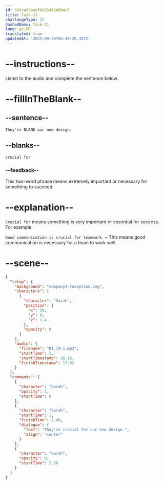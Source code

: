 ```yaml
---
id: 680ca09ae8f68d141848b4c7
title: Task 11
challengeType: 22
dashedName: task-11
lang: pt-BR
translated: true
updatedAt: '2025-09-29T05:49:20.307Z'
---
```


<!-- (Audio) Sarah: They're crucial for our new design. -->

# --instructions--

Listen to the audio and complete the sentence below.

# --fillInTheBlank--

## --sentence--

`They're BLANK our new design.`

## --blanks--

`crucial for`

### --feedback--

This two-word phrase means extremely important or necessary for something to succeed.

# --explanation--

`Crucial for` means something is very important or essential for success. For example:

`Good communication is crucial for teamwork.` – This means good communication is necessary for a team to work well.

# --scene--

```json
{
  "setup": {
    "background": "company3-reception.png",
    "characters": [
      {
        "character": "Sarah",
        "position": {
          "x": 50,
          "y": 0,
          "z": 1.4
        },
        "opacity": 0
      }
    ],
    "audio": {
      "filename": "B1_19-1.mp3",
      "startTime": 1,
      "startTimestamp": 16.16,
      "finishTimestamp": 17.62
    }
  },
  "commands": [
    {
      "character": "Sarah",
      "opacity": 1,
      "startTime": 0
    },
    {
      "character": "Sarah",
      "startTime": 1,
      "finishTime": 2.46,
      "dialogue": {
        "text": "They're crucial for our new design.",
        "align": "center"
      }
    },
    {
      "character": "Sarah",
      "opacity": 0,
      "startTime": 2.96
    }
  ]
}
```
